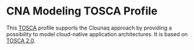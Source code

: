 # CNA Modeling TOSCA Profile

This [TOSCA](https://www.oasis-open.org/committees/tc_home.php?wg_abbrev=tosca) profile supports the Clounaq approach by providing a possibility to model cloud-native application architectures.
It is based on [TOSCA 2.0](https://docs.oasis-open.org/tosca/TOSCA/v2.0/TOSCA-v2.0.html).
